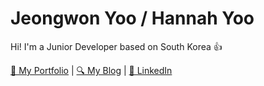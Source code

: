 # Jeongwon Yoo / Hannah Yoo

Hi! I'm a Junior Developer based on South Korea 👍


[📜 My Portfolio](hannah26hannah.github.io) | [🔍 My Blog](https://uiyoji-journal.tistory.com/) | [💼 LinkedIn](https://www.linkedin.com/in/jeongwon-yoo/)
